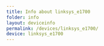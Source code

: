 ```yaml
---
title: Info about linksys_e1700
folder: info
layout: deviceinfo
permalink: /devices/linksys_e1700/
device: linksys_e1700
---
```

